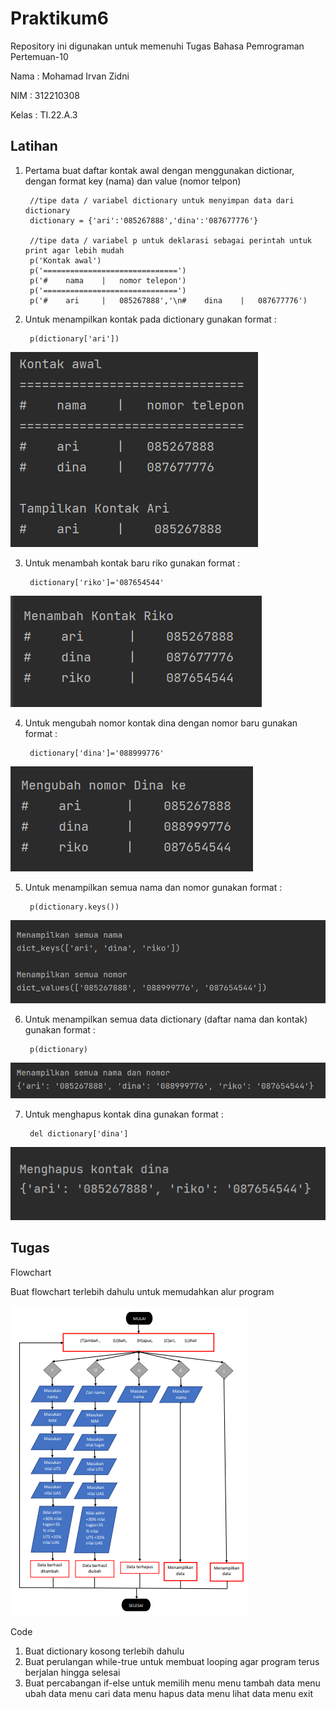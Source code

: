 # Praktikum6

Repository ini digunakan untuk memenuhi Tugas Bahasa Pemrograman Pertemuan-10

Nama    : Mohamad Irvan Zidni

NIM     : 312210308

Kelas   : TI.22.A.3

## Latihan

1. Pertama buat daftar kontak awal dengan menggunakan dictionar, dengan format key (nama) dan value (nomor telpon)

        //tipe data / variabel dictionary untuk menyimpan data dari dictionary
        dictionary = {'ari':'085267888','dina':'087677776'}
        
        //tipe data / variabel p untuk deklarasi sebagai perintah untuk print agar lebih mudah
        p('Kontak awal')
        p('==============================')
        p('#    nama    |   nomor telepon')
        p('==============================')
        p('#    ari     |   085267888','\n#    dina    |   087677776')

2. Untuk menampilkan kontak pada dictionary gunakan format :

        p(dictionary['ari'])

![Foto](Foto/Tampil%20kontak.png)


3. Untuk menambah kontak baru riko gunakan format :

        dictionary['riko']='087654544'

![Foto](Foto/Tambah%20kontak.png)

4. Untuk mengubah nomor kontak dina dengan nomor baru gunakan format :

        dictionary['dina']='088999776'

![Foto](Foto/Ubah%20nomor.png)

5. Untuk menampilkan semua nama dan nomor gunakan format :

        p(dictionary.keys())

![Foto](Foto/Tampil%20semua%20nama%20dan%20nomor.png)

6. Untuk menampilkan semua data dictionary (daftar nama dan kontak) gunakan format :

        p(dictionary)

![Foto](Foto/Tampil%20semua%20data.png)

7. Untuk menghapus kontak dina gunakan format :

        del dictionary['dina']

![Foto](Foto/Hapus%20kontak%20dina.png)

## Tugas

Flowchart

Buat flowchart terlebih dahulu untuk memudahkan alur program

![Foto](Foto/Flowchart%20Tugas.png)

Code

1. Buat dictionary kosong terlebih dahulu
2. Buat perulangan while-true untuk membuat looping agar program terus berjalan hingga selesai
3. Buat percabangan if-else untuk memilih menu
menu tambah data
menu ubah data
menu cari data
menu hapus data
menu lihat data
menu exit